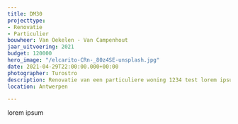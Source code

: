 ```yaml
---
title: DM30
projecttype:
- Renovatie
- Particulier
bouwheer: Van Oekelen - Van Campenhout
jaar_uitvoering: 2021
budget: 120000
hero_image: "/elcarito-CRn-_80z4SE-unsplash.jpg"
date: 2021-04-29T22:00:00.000+00:00
photographer: Turostro
description: Renovatie van een particuliere woning 1234 test lorem ipsum lange omschrijving.
location: Antwerpen

---
```

lorem ipsum
